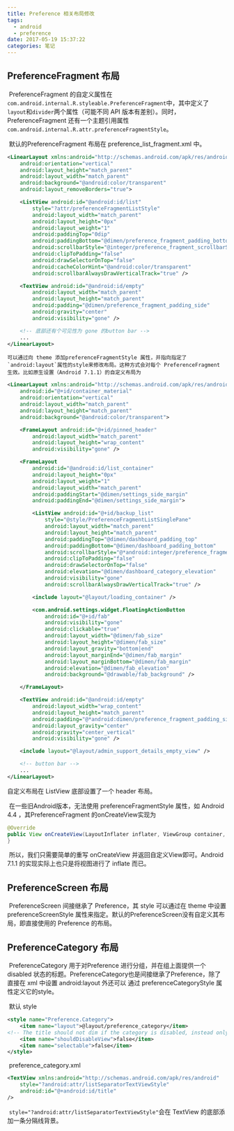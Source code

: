 ```yaml
---
title: Preference 相关布局修改
tags:
  - android
  - preference
date: 2017-05-19 15:37:22
categories: 笔记
---
```


## PreferenceFragment 布局

​	PreferenceFragment 的自定义属性在 `com.android.internal.R.styleable.PreferenceFragment`中，其中定义了`layout`和`divider`两个属性（可能不同 API 版本有差别）。同时，PreferenceFragment 还有一个主题引用属性`com.android.internal.R.attr.preferenceFragmentStyle`。

​	默认的PreferenceFragment 布局在 preference_list_fragment.xml 中。

```xml
<LinearLayout xmlns:android="http://schemas.android.com/apk/res/android"
    android:orientation="vertical"
    android:layout_height="match_parent"
    android:layout_width="match_parent"
    android:background="@android:color/transparent"
    android:layout_removeBorders="true">

    <ListView android:id="@android:id/list"
        style="?attr/preferenceFragmentListStyle"
        android:layout_width="match_parent"
        android:layout_height="0px"
        android:layout_weight="1"
        android:paddingTop="0dip"
        android:paddingBottom="@dimen/preference_fragment_padding_bottom"
        android:scrollbarStyle="@integer/preference_fragment_scrollbarStyle"
        android:clipToPadding="false"
        android:drawSelectorOnTop="false"
        android:cacheColorHint="@android:color/transparent"
        android:scrollbarAlwaysDrawVerticalTrack="true" />

    <TextView android:id="@android:id/empty"
        android:layout_width="match_parent"
        android:layout_height="match_parent"
        android:padding="@dimen/preference_fragment_padding_side"
        android:gravity="center"
        android:visibility="gone" />

    <!-- 底部还有个可见性为 gone 的button bar -->
  	...
</LinearLayout>

```

 	可以通过向 theme 添加preferenceFragmentStyle 属性，并指向指定了`android:layout`属性的style来修改布局。这种方式会对每个 PreferenceFragment 生效。比如原生设置（Android 7.1.1）的自定义布局为

```xml
<LinearLayout xmlns:android="http://schemas.android.com/apk/res/android"
    android:id="@+id/container_material"
    android:orientation="vertical"
    android:layout_width="match_parent"
    android:layout_height="match_parent"
    android:background="@android:color/transparent">

    <FrameLayout android:id="@+id/pinned_header"
        android:layout_width="match_parent"
        android:layout_height="wrap_content"
        android:visibility="gone" />

    <FrameLayout
        android:id="@android:id/list_container"
        android:layout_height="0px"
        android:layout_weight="1"
        android:layout_width="match_parent"
        android:paddingStart="@dimen/settings_side_margin"
        android:paddingEnd="@dimen/settings_side_margin">

        <ListView android:id="@+id/backup_list"
            style="@style/PreferenceFragmentListSinglePane"
            android:layout_width="match_parent"
            android:layout_height="match_parent"
            android:paddingTop="@dimen/dashboard_padding_top"
            android:paddingBottom="@dimen/dashboard_padding_bottom"
            android:scrollbarStyle="@*android:integer/preference_fragment_scrollbarStyle"
            android:clipToPadding="false"
            android:drawSelectorOnTop="false"
            android:elevation="@dimen/dashboard_category_elevation"
            android:visibility="gone"
            android:scrollbarAlwaysDrawVerticalTrack="true" />

        <include layout="@layout/loading_container" />

        <com.android.settings.widget.FloatingActionButton
            android:id="@+id/fab"
            android:visibility="gone"
            android:clickable="true"
            android:layout_width="@dimen/fab_size"
            android:layout_height="@dimen/fab_size"
            android:layout_gravity="bottom|end"
            android:layout_marginEnd="@dimen/fab_margin"
            android:layout_marginBottom="@dimen/fab_margin"
            android:elevation="@dimen/fab_elevation"
            android:background="@drawable/fab_background" />

    </FrameLayout>

    <TextView android:id="@android:id/empty"
        android:layout_width="wrap_content"
        android:layout_height="match_parent"
        android:padding="@*android:dimen/preference_fragment_padding_side"
        android:layout_gravity="center"
        android:gravity="center_vertical"
        android:visibility="gone" />

    <include layout="@layout/admin_support_details_empty_view" />

	<!-- button bar -->
  	...
</LinearLayout>
```

自定义布局在 ListView 底部设置了一个 header 布局。

​	在一些旧Android版本，无法使用 preferenceFragmentStyle 属性，如 Android 4.4 ，其PreferenceFragment 的onCreateView实现为

```java
@Override 
public View onCreateView(LayoutInflater inflater, ViewGroup container, Bundle savedInstanceState) { 		return inflater.inflate(com.android.internal.R.layout.preference_list_fragment, container, false); 
}
```

​	所以，我们只需要简单的重写 onCreateView 并返回自定义View即可。Android 7.1.1 的实现实际上也只是将视图进行了 inflate 而已。 



## PreferenceScreen 布局

​	PreferenceScreen 间接继承了 Preference，其 style 可以通过在 theme 中设置 preferenceScreenStyle 属性来指定。默认的PreferenceScreen没有自定义其布局，即直接使用的 Preference 的布局。

## PreferenceCategory 布局

​	PreferenceCategory 用于对Preference 进行分组，并在组上面提供一个 disabled 状态的标题。PreferenceCategory也是间接继承了Preference，除了直接在 xml 中设置 android:layout 外还可以 通过 preferenceCategoryStyle 属性定义它的style。

​	默认 style 

```xml
<style name="Preference.Category">
	<item name="layout">@layout/preference_category</item>
<!-- The title should not dim if the category is disabled, instead only the preference children should dim. -->
	<item name="shouldDisableView">false</item>
	<item name="selectable">false</item>
</style>
```

​	preference_category.xml

```xml
<TextView xmlns:android="http://schemas.android.com/apk/res/android"
    style="?android:attr/listSeparatorTextViewStyle"
    android:id="@+android:id/title"
/>
```

​	`style="?android:attr/listSeparatorTextViewStyle"`会在 TextView 的底部添加一条分隔线背景。



















